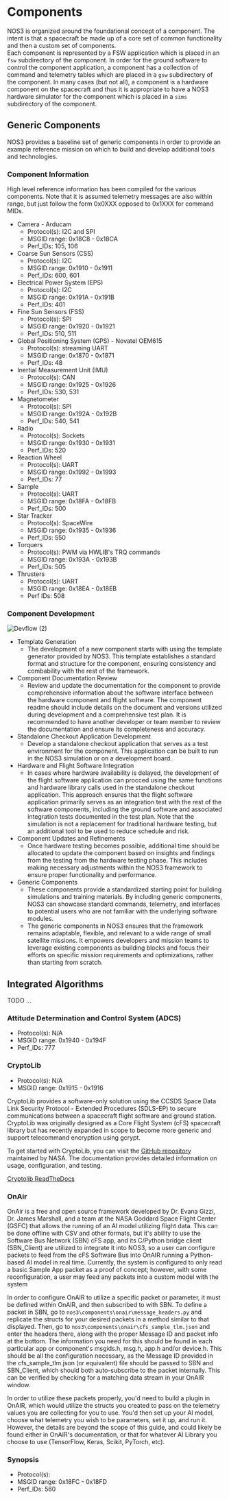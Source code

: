 # Components

NOS3 is organized around the foundational concept of a component.
The intent is that a spacecraft be made up of a core set of common functionality and then a custom set of components.  
Each component is represented by a FSW application which is placed in an `fsw` subdirectory of the component.
In order for the ground software to control the component application, a component has a collection of command and telemetry tables which are placed in a `gsw` subdirectory of the component.
In many cases (but not all), a component is a hardware component on the spacecraft and thus it is appropriate to have a NOS3 hardware simulator for the component which is placed in a `sims` subdirectory of the component.

## Generic Components

NOS3 provides a baseline set of generic components in order to provide an example reference mission on which to build and develop additional tools and technologies.

### Component Information

High level reference information has been compiled for the various components.
Note that it is assumed telemetry messages are also within range, but just follow the form 0x0XXX opposed to 0x1XXX for command MIDs.

* Camera - Arducam
  * Protocol(s): I2C and SPI
  * MSGID range: 0x18C8 - 0x18CA
  * Perf_IDs: 105, 106  
* Coarse Sun Sensors (CSS)
  * Protocol(s): I2C
  * MSGID range: 0x1910 - 0x1911
  * Perf_IDs: 600, 601
* Electrical Power System (EPS)
  * Protocol(s): I2C
  * MSGID range: 0x191A - 0x191B
  * Perf_IDs: 401
* Fine Sun Sensors (FSS)
  * Protocol(s): SPI
  * MSGID range: 0x1920 - 0x1921
  * Perf_IDs: 510, 511
* Global Positioning System (GPS) - Novatel OEM615
  * Protocol(s): streaming UART
  * MSGID range: 0x1870 - 0x1871
  * Perf_IDs: 48
* Inertial Measurement Unit (IMU)
  * Protocol(s): CAN
  * MSGID range: 0x1925 - 0x1926
  * Perf_IDs: 530, 531
* Magnetometer
  * Protocol(s): SPI
  * MSGID range: 0x192A - 0x192B
  * Perf_IDs: 540, 541
* Radio
  * Protocol(s): Sockets
  * MSGID range: 0x1930 - 0x1931
  * Perf_IDs: 520
* Reaction Wheel
  * Protocol(s): UART
  * MSGID range: 0x1992 - 0x1993
  * Perf_IDs: 77
* Sample
  * Protocol(s): UART
  * MSGID range: 0x18FA - 0x18FB
  * Perf_IDs: 500
* Star Tracker
  * Protocol(s): SpaceWire
  * MSGID range: 0x1935 - 0x1936
  * Perf_IDs: 550
* Torquers
  * Protocol(s): PWM via HWLIB's TRQ commands
  * MSGID range: 0x193A - 0x193B
  * Perf_IDs: 505
* Thrusters
  * Protocol(s):  UART
  * MSGID range: 0x18EA - 0x18EB
  * Perf IDs: 508

### Component Development

![Devflow (2)](./_static/NOS3_Component_Development.png)

* Template Generation  
  * The development of a new component starts with using the template generator provided by NOS3. This template establishes a standard format and structure for the component, ensuring consistency and combability with the rest of the framework.  
* Component Documentation Review 
  * Review and update the documentation for the component to provide comprehensive information about the software interface between the hardware component and flight software. The component readme should include details on the document and versions utilized during development and a comprehensive test plan. It is recommended to have another developer or team member to review the documentation and ensure its completeness and accuracy.  
* Standalone Checkout Application Development 
  * Develop a standalone checkout application that serves as a test environment for the component. This application can be built to run in the NOS3 simulation or on a development board.  
* Hardware and Flight Software Integration 
  * In cases where hardware availability is delayed, the development of the flight software application can procced using the same functions and hardware library calls used in the standalone checkout application. This approach ensures that the flight software application primarily serves as an integration test with the rest of the software components, including the ground software and associated integration tests documented in the test plan. Note that the simulation is not a replacement for traditional hardware testing, but an additional tool to be used to reduce schedule and risk.  
* Component Updates and Refinements 
  * Once hardware testing becomes possible, additional time should be allocated to update the component based on insights and findings from the testing from the hardware testing phase. This includes making necessary adjustments within the NOS3 framework to ensure proper functionality and performance.  
* Generic Components
  * These components provide a standardized starting point for building simulations and training materials. By including generic components, NOS3 can showcase standard commands, telemetry, and interfaces to potential users who are not familiar with the underlying software modules. 
  * The generic components in NOS3 ensures that the framework remains adaptable, flexible, and relevant to a wide range of small satellite missions. It empowers developers and mission teams to leverage existing components as building blocks and focus their efforts on specific mission requirements and optimizations, rather than starting from scratch.   


## Integrated Algorithms

TODO
...

### Attitude Determination and Control System (ADCS)
* Protocol(s): N/A
* MSGID range: 0x1940 - 0x194F
* Perf_IDs: 777

### CryptoLib
* Protocol(s): N/A
* MSGID range: 0x1915 - 0x1916

CryptoLib provides a software-only solution using the CCSDS Space Data Link Security Protocol - Extended Procedures (SDLS-EP) to secure communications between a spacecraft flight software and ground station.
CryptoLib was originally designed as a Core Flight System (cFS) spacecraft library but has recently expanded in scope to become more generic and support telecommand encryption using gcrypt. 

To get started with CryptoLib, you can visit the [GitHub repository](https://github.com/nasa/CryptoLib/wiki#what-is-cryptolib) maintained by NASA.
The documentation provides detailed information on usage, configuration, and testing.

[Cryptolib ReadTheDocs](https://nasa-cryptolib.readthedocs.io/en/latest/)

### OnAir

OnAir is a free and open source framework developed by Dr. Evana Gizzi, Dr. James Marshall, and a team at the NASA  Goddard Space Flight Center (GSFC) that allows the running of an AI model utilizing flight data.
This can be done offline with CSV and other formats, but it's ability to use the Software Bus Network (SBN) cFS app, and its C/Python bridge client (SBN_Client) are utilized to integrate it into NOS3, so a user can configure packets to feed from the cFS Software Bus into OnAIR running a Python-based AI model in real time. 
Currently, the system is configured to only read a basic Sample App packet as a proof of concept; however, with some reconfiguration, a user may feed any packets into a custom model with the system

In order to configure OnAIR to utilize a specific packet or parameter, it must be defined within OnAIR, and then subscribed to with SBN.
To define a packet in SBN, go to  `nos3\components\onair\message_headers.py` and replicate the structs for your desired packets in a method similar to that displayed.
Then, go to `nos3\components\onair\cfs_sample_tlm.json` and enter the headers there, along with the proper Message ID and packet info at the bottom.
The information you need for this should be found in each particular app or component's msgids.h, msg.h, app.h and/or device.h.
This should be all the configuration necessary, as the Message ID provided in the cfs_sample_tlm.json (or equivalent) file should be passed to SBN and SBN_Client, which should both auto-subscribe to the packet internally.
This can be verified by checking for a matching data stream in your OnAIR window.

In order to utilize these packets properly, you'd need to build a plugin in OnAIR, which would utilize the structs you created to pass on the telemetry values you are collecting for you to use.
You'd then set up your AI model, choose what telemetry you wish to be parameters, set it up, and run it.
However, the details are beyond the scope of this guide, and could likely be found either in OnAIR's documentation, or that for whatever AI Library you choose to use (TensorFlow, Keras, Scikit, PyTorch, etc). 

### Synopsis
* Protocol(s):
* MSGID range: 0x18FC - 0x18FD
* Perf_IDs: 560
